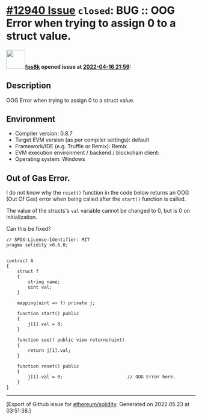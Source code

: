 # [\#12940 Issue](https://github.com/ethereum/solidity/issues/12940) `closed`: BUG :: OOG Error when trying to assign 0 to a struct value.

#### <img src="https://avatars.githubusercontent.com/u/74331706?u=86d25defd98d9bf1b3dbfa27f0f8525715e88dd1&v=4" width="50">[fps8k](https://github.com/fps8k) opened issue at [2022-04-16 21:59](https://github.com/ethereum/solidity/issues/12940):

## Description

OOG Error when trying to assign 0 to a struct value.

## Environment

- Compiler version: 0.8.7
- Target EVM version (as per compiler settings): default
- Framework/IDE (e.g. Truffle or Remix): Remix
- EVM execution environment / backend / blockchain client: 
- Operating system: Windows

## Out of Gas Error.

I do not know why the `reset()` function in the code below returns an OOG (Out Of Gas) error when being called after the `start()` function is called. 

The value of the structs's `val` variable cannot be changed to 0, but is 0 on initialization. 

Can this be fixed?

```solidity
// SPDX-License-Identifier: MIT
pragma solidity >0.6.0;


contract A
{
    struct f
    {
        string name;
        uint val;
    }

    mapping(uint => f) private j;

    function start() public
    {
        j[1].val = 8;
    }

    function see() public view returns(uint)
    {
        return j[1].val;
    }

    function reset() public 
    {
        j[1].val = 0;                        // OOG Error here.
    }
}
```





-------------------------------------------------------------------------------



[Export of Github issue for [ethereum/solidity](https://github.com/ethereum/solidity). Generated on 2022.05.23 at 03:51:38.]
